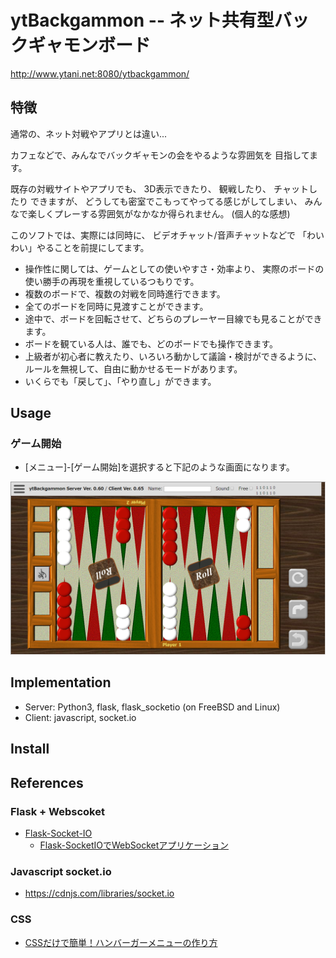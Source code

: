 # ytBackgammon -- ネット共有型バックギャモンボード

http://www.ytani.net:8080/ytbackgammon/

## 特徴

通常の、ネット対戦やアプリとは違い...

カフェなどで、みんなでバックギャモンの会をやるような雰囲気を
目指してます。

既存の対戦サイトやアプリでも、
3D表示できたり、
観戦したり、
チャットしたり
できますが、
どうしても密室でこもってやってる感じがしてしまい、
みんなで楽しくプレーする雰囲気がなかなか得られません。
(個人的な感想)

このソフトでは、実際には同時に、
ビデオチャット/音声チャットなどで
「わいわい」やることを前提にしてます。

* 操作性に関しては、ゲームとしての使いやすさ・効率より、
実際のボードの使い勝手の再現を重視しているつもりです。
* 複数のボードで、複数の対戦を同時進行できます。
* 全てのボードを同時に見渡すことができます。
* 途中で、ボードを回転させて、どちらのプレーヤー目線でも見ることができます。
* ボードを観ている人は、誰でも、どのボードでも操作できます。
* 上級者が初心者に教えたり、いろいろ動かして議論・検討ができるように、
ルールを無視して、自由に動かせるモードがあります。
* いくらでも「戻して」、「やり直し」ができます。


## Usage

### ゲーム開始

* [メニュー]-[ゲーム開始]を選択すると下記のような画面になります。

![](docs/ytbackgammon1-1.png)

## Implementation

* Server: Python3, flask, flask_socketio (on FreeBSD and Linux)
* Client: javascript, socket.io


## Install


## References 

### Flask + Webscoket

* [Flask-Socket-IO](https://github.com/miguelgrinberg/Flask-SocketIO)
  - [Flask-SocketIOでWebSocketアプリケーション](https://qiita.com/nanakenashi/items/6497caf1c56c36f47be9)
  

### Javascript socket.io

* https://cdnjs.com/libraries/socket.io


### CSS

* [CSSだけで簡単！ハンバーガーメニューの作り方](https://saruwakakun.com/html-css/reference/nav-drawer)
